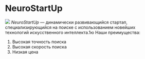# NeuroStartUp
![](https://netology-code.github.io/git-homeworks/introduction/assets/logo.png)
*NeuroStartUp* — динамически развивающийся стартап, специализирующийся на поиске с использованием новейших технологий искусственного интеллекта.1ю
Наши преимущества:
1. Высокая точность поиска
2. Высокая скорость поиска
3. Низкая цена
   